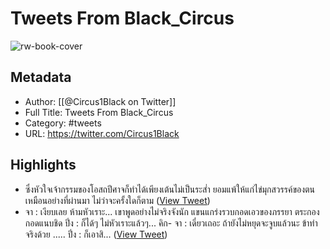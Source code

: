 # Tweets From Black_Circus

![rw-book-cover](https://pbs.twimg.com/profile_images/1792246065825300480/1wlEURwp.jpg)

## Metadata
- Author: [[@Circus1Black on Twitter]]
- Full Title: Tweets From Black_Circus
- Category: #tweets
- URL: https://twitter.com/Circus1Black

## Highlights
- ซึ่งหัวใจเจ้ากรรมของโอสถปีศาจก็ทำได้เพียงเต้นไม่เป็นระส่ำ ยอมแพ้ให้แก่ไข่มุกสวรรค์ของตนเหมือนอย่างที่ผ่านมา ไม่ว่าจะครั้งใดก็ตาม ([View Tweet](https://twitter.com/Circus1Black/status/1908936127551271292))
- จา : เงียบเลย ห้ามหัวเราะ...
  เขาพูดอย่างไม่จริงจังนัก แขนแกร่งรวบกอดเอวของภรรยา ตระกองกอดแนบชิด 
  ปิ่ง : ก็ได้ๆ ไม่หัวเราะแล้วๆ... คิก-
  จา : เดี๋ยวเถอะ ถ้ายังไม่หยุดจะจูบแล้วนะ ข้าทำจริงด้วย
  .....
  ปิ่ง : ก็เอาสิ... ([View Tweet](https://twitter.com/Circus1Black/status/1908936081585918309))
